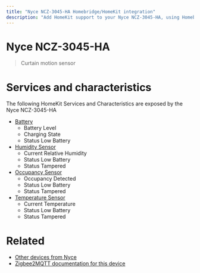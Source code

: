 ```yaml
---
title: "Nyce NCZ-3045-HA Homebridge/HomeKit integration"
description: "Add HomeKit support to your Nyce NCZ-3045-HA, using Homebridge, Zigbee2MQTT and homebridge-z2m."
---
```

<!---
This file has been GENERATED using src/docgen/docgen.ts
DO NOT EDIT THIS FILE MANUALLY!
-->
# Nyce NCZ-3045-HA
> Curtain motion sensor


# Services and characteristics
The following HomeKit Services and Characteristics are exposed by
the Nyce NCZ-3045-HA

* [Battery](../../battery.md)
  * Battery Level
  * Charging State
  * Status Low Battery
* [Humidity Sensor](../../sensors.md)
  * Current Relative Humidity
  * Status Low Battery
  * Status Tampered
* [Occupancy Sensor](../../sensors.md)
  * Occupancy Detected
  * Status Low Battery
  * Status Tampered
* [Temperature Sensor](../../sensors.md)
  * Current Temperature
  * Status Low Battery
  * Status Tampered


# Related
* [Other devices from Nyce](../index.md#nyce)
* [Zigbee2MQTT documentation for this device](https://www.zigbee2mqtt.io/devices/NCZ-3045-HA.html)